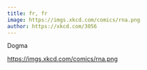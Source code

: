 ```yaml
---
title: fr, fr
image: https://imgs.xkcd.com/comics/rna.png
author: https://xkcd.com/3056
---
```

Dogma
<!-- excerpt start -->
https://imgs.xkcd.com/comics/rna.png
<!-- excerpt end -->
